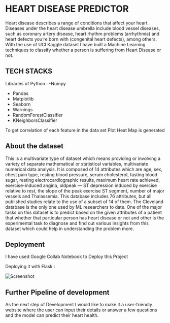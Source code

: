
# HEART DISEASE PREDICTOR

Heart disease describes a range of conditions that affect your heart. Diseases under the heart disease umbrella include blood vessel diseases, such as coronary artery disease, heart rhythm problems (arrhythmia) and heart defects you’re born with (congenital heart defects), among others.
With the use of UCI Kaggle dataset I have built a Machine Learning techniques to classify whether a person is suffering from Heart Disease or not.

## TECH STACKS

Libraries of Python :
-Numpy
- Pandas
- Matplotlib
- Seaborn
- Warnings
- RandomForestClassifier
- KNeighborsClassifier

To get correlation of each feature in the data set Plot Heat Map is generated

 
## About the dataset

This is a multivariate type of dataset which means providing or involving a variety of separate mathematical or statistical variables, multivariate numerical data analysis. It is composed of 14 attributes which are age, sex, chest pain type, resting blood pressure, serum cholesterol, fasting blood sugar, resting electrocardiographic results, maximum heart rate achieved, exercise-induced angina, oldpeak — ST depression induced by exercise relative to rest, the slope of the peak exercise ST segment, number of major vessels and Thalassemia. This database includes 76 attributes, but all published studies relate to the use of a subset of 14 of them. The Cleveland database is the only one used by ML researchers to date. One of the major tasks on this dataset is to predict based on the given attributes of a patient that whether that particular person has heart disease or not and other is the experimental task to diagnose and find out various insights from this dataset which could help in understanding the problem more.


## Deployment

I have used Google Collab Notebook to Deploy this Project

Deploying it with Flask : 

![Screenshot](Image.jpg)


## Further Pipeline of development

As the next step of Development I would like to make it a user-friendly website where the user can input their details or answer a few questions and the model can predict their heart health.

